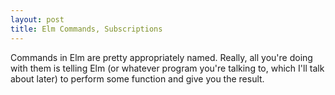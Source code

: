 ```yaml
---
layout: post
title: Elm Commands, Subscriptions
---
```


Commands in Elm are pretty appropriately named. Really, all you're doing with them is telling Elm (or whatever program you're talking to, which I'll talk about later) to perform some function and give you the result.
